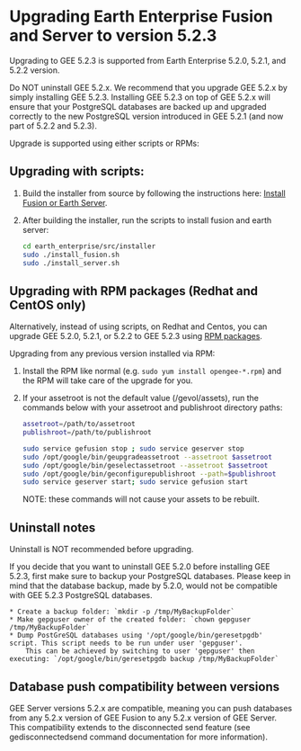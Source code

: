 # Upgrading Earth Enterprise Fusion and Server to version 5.2.3

Upgrading to GEE 5.2.3 is supported from Earth Enterprise 5.2.0, 5.2.1, and 5.2.2 version.

Do NOT uninstall GEE 5.2.x. We recommend that you upgrade GEE 5.2.x by simply installing GEE 5.2.3. Installing GEE 5.2.3 on top of GEE 5.2.x will ensure that your PostgreSQL databases are backed up and upgraded correctly to the new PostgreSQL version introduced in GEE 5.2.1 (and now part of 5.2.2 and 5.2.3). 

Upgrade is supported using either scripts or RPMs:

## Upgrading with scripts:

1.  Build the installer from source by following the instructions here: [Install Fusion or Earth Server](https://github.com/google/earthenterprise/wiki/Install-Fusion-or-Earth-Server).

1.  After building the installer, run the scripts to install fusion and earth server:

    ```bash
    cd earth_enterprise/src/installer
    sudo ./install_fusion.sh 
    sudo ./install_server.sh
    ```

## Upgrading with RPM packages (Redhat and CentOS only)
Alternatively, instead of using scripts, on Redhat and Centos, you can upgrade GEE 5.2.0, 5.2.1, or 5.2.2 to GEE 5.2.3 using [RPM packages](https://github.com/google/earthenterprise/blob/master/earth_enterprise/BUILD_RPMS.md).

Upgrading from any previous version installed via RPM:
1. Install the RPM like normal (e.g. `sudo yum install opengee-*.rpm`) and the RPM will take care of the upgrade for you.

1. If your assetroot is not the default value (/gevol/assets), run the commands below with your assetroot and publishroot directory paths:

    ```bash
    assetroot=/path/to/assetroot
    publishroot=/path/to/publishroot

    sudo service gefusion stop ; sudo service geserver stop
    sudo /opt/google/bin/geupgradeassetroot --assetroot $assetroot
    sudo /opt/google/bin/geselectassetroot --assetroot $assetroot
    sudo /opt/google/bin/geconfigurepublishroot --path=$publishroot
    sudo service geserver start; sudo service gefusion start
    ```

    NOTE: these commands will not cause your assets to be rebuilt.

## Uninstall notes
Uninstall is NOT recommended before upgrading.

If you decide that you want to uninstall GEE 5.2.0 before installing GEE 5.2.3, first make sure to backup your PostgreSQL databases. Please keep in mind that the database backup, made by 5.2.0, would not be compatible with GEE 5.2.3 PostgreSQL databases.

    * Create a backup folder: `mkdir -p /tmp/MyBackupFolder`
    * Make gepguser owner of the created folder: `chown gepguser /tmp/MyBackupFolder`
    * Dump PostGreSQL databases using '/opt/google/bin/geresetpgdb' script. This script needs to be run under user 'gepguser'.
        This can be achieved by switching to user 'gepguser' then executing: `/opt/google/bin/geresetpgdb backup /tmp/MyBackupFolder`
    
## Database push compatibility between versions

GEE Server versions 5.2.x are compatible, meaning you can push databases from any 5.2.x version of GEE Fusion to any 5.2.x version of GEE Server.  This compatibility extends to the disconnected send feature (see gedisconnectedsend command documentation for more information).
